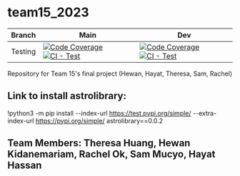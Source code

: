 # team15_2023

| Branch  | Main | Dev
| ------- | ---- | ---
| Testing | [![Code Coverage](https://code.harvard.edu/CS107/team15_2023/actions/workflows/coverage.yml/badge.svg)](https://code.harvard.edu/CS107/team15_2023/actions/workflows/coverage.yml) [![CI - Test](https://code.harvard.edu/CS107/team15_2023/actions/workflows/test.yml/badge.svg)](https://code.harvard.edu/CS107/team15_2023/actions/workflows/test.yml) | [![Code Coverage](https://code.harvard.edu/CS107/team15_2023/actions/workflows/coverage.yml/badge.svg?branch=dev)](https://code.harvard.edu/CS107/team15_2023/actions/workflows/coverage.yml) [![CI - Test](https://code.harvard.edu/CS107/team15_2023/actions/workflows/test.yml/badge.svg?branch=dev)](https://code.harvard.edu/CS107/team15_2023/actions/workflows/test.yml) |

Repository for Team 15's final project (Hewan, Hayat, Theresa, Sam, Rachel)

## Link to install astrolibrary:

!python3 -m pip install --index-url https://test.pypi.org/simple/ --extra-index-url https://pypi.org/simple/ astrolibrary==0.0.2

## Team Members: Theresa Huang, Hewan Kidanemariam, Rachel Ok, Sam Mucyo, Hayat Hassan

